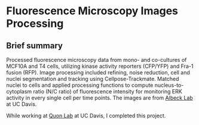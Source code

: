 # Fluorescence Microscopy Images Processing 

## Brief summary 

Processed fluorescence microscopy data from mono- and co-cultures of MCF10A and T4 cells, utilizing kinase activity reporters (CFP/YFP) and Fra-1 fusion (RFP). Image processing included refining, noise reduction, cell and nuclei segmentation and tracking using Cellpose-Trackmate. Matched nuclei to cells and applied processing functions to compute nucleus-to-cytoplasm ratio (N/C ratio) of fluorescence intensity for monitoring ERK activity in every single cell per time points. The images are from [Albeck Lab](https://albeck.faculty.ucdavis.edu/) at UC Davis.


While working at [Quon Lab](https://qlab.faculty.ucdavis.edu/) at UC Davis, I completed this project.
